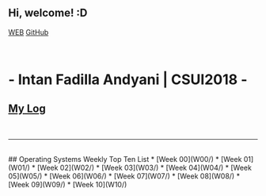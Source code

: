 ## Hi, welcome! :D

[WEB](https://fadintan.github.io/os202/)
[GitHub](https://github.com/fadintan/os202/)

<br>

# - Intan Fadilla Andyani | CSUI2018 -

## [My Log](TXT/mylog.txt)
<br>
<hr>
<br>
## Operating Systems Weekly Top Ten List
* [Week 00](W00/)
* [Week 01](W01/)
* [Week 02](W02/)
* [Week 03](W03/)
* [Week 04](W04/)
* [Week 05](W05/)
* [Week 06](W06/)
* [Week 07](W07/)
* [Week 08](W08/)
* [Week 09](W09/)
* [Week 10](W10/)
